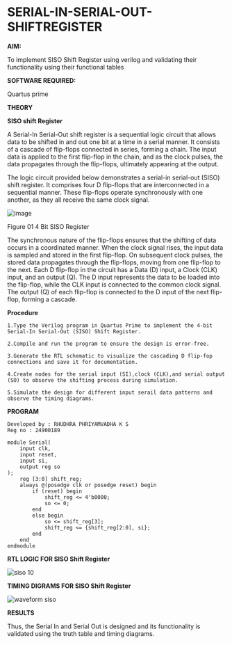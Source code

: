 # SERIAL-IN-SERIAL-OUT-SHIFTREGISTER

**AIM:**

To implement  SISO Shift Register using verilog and validating their functionality using their functional tables

**SOFTWARE REQUIRED:**

Quartus prime

**THEORY**

**SISO shift Register**

A Serial-In Serial-Out shift register is a sequential logic circuit that allows data to be shifted in and out one bit at a time in a serial manner. It consists of a cascade of flip-flops connected in series, forming a chain. The input data is applied to the first flip-flop in the chain, and as the clock pulses, the data propagates through the flip-flops, ultimately appearing at the output.

The logic circuit provided below demonstrates a serial-in serial-out (SISO) shift register. It comprises four D flip-flops that are interconnected in a sequential manner. These flip-flops operate synchronously with one another, as they all receive the same clock signal.

![image](https://github.com/naavaneetha/SERIAL-IN-SERIAL-OUT-SHIFTREGISTER/assets/154305477/e81c4072-37f9-46c6-8145-566764b74c3a)

Figure 01 4 Bit SISO Register

The synchronous nature of the flip-flops ensures that the shifting of data occurs in a coordinated manner. When the clock signal rises, the input data is sampled and stored in the first flip-flop. On subsequent clock pulses, the stored data propagates through the flip-flops, moving from one flip-flop to the next.
Each D flip-flop in the circuit has a Data (D) input, a Clock (CLK) input, and an output (Q). The D input represents the data to be loaded into the flip-flop, while the CLK input is connected to the common clock signal. The output (Q) of each flip-flop is connected to the D input of the next flip-flop, forming a cascade.

**Procedure**


```
1.Type the Verilog program in Quartus Prime to implement the 4-bit Serial-In Serial-Out (SISO) Shift Register.

2.Compile and run the program to ensure the design is error-free.

3.Generate the RTL schematic to visualize the cascading D flip-fop connections and save it for documentation.

4.Create nodes for the serial input (SI),clock (CLK),and serial output (SO) to observe the shifting process during simulation.

5.Simulate the design for different input serail data patterns and observe the timing diagrams.
```

**PROGRAM**

```
Developed by : RHUDHRA PHRIYAMVADHA K S
Reg no : 24900189
```
```
module Serial(
    input clk,    
    input reset,
    input si,     
    output reg so 
);
    reg [3:0] shift_reg; 
    always @(posedge clk or posedge reset) begin
        if (reset) begin
            shift_reg <= 4'b0000; 
            so <= 0;             
        end
        else begin
            so <= shift_reg[3];               
            shift_reg <= {shift_reg[2:0], si}; 
        end
    end
endmodule
```

**RTL LOGIC FOR SISO Shift Register**

![siso 10](https://github.com/user-attachments/assets/c947da8a-993a-4a8d-bffd-b726ee3b77be)

**TIMING DIGRAMS FOR SISO Shift Register**

![waveform siso](https://github.com/user-attachments/assets/54c45b67-7424-4232-a809-21b9d99d3bc4)

**RESULTS**

Thus, the Serial In and Serial Out is designed and its functionality is validated using the truth table and timing diagrams.
